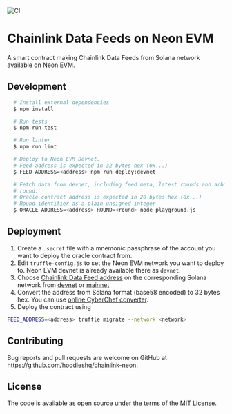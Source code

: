 ![CI](https://github.com/hoodieshq/chainlink-neon/actions/workflows/ci.yml/badge.svg)

# Chainlink Data Feeds on Neon EVM

A smart contract making Chainlink Data Feeds from Solana network available on Neon EVM.

## Development

```sh
  # Install external dependencies
  $ npm install

  # Run tests
  $ npm run test

  # Run linter
  $ npm run lint

  # Deploy to Neon EVM Devnet.
  # Feed address is expected in 32 bytes hex (0x...)
  $ FEED_ADDRESS=<address> npm run deploy:devnet

  # Fetch data from devnet, including feed meta, latest rounds and arbitrary
  # round.
  # Oracle contract address is expected in 20 bytes hex (0x...)
  # Round identifier as a plain unsigned integer
  $ ORACLE_ADDRESS=<address> ROUND=<round> node playground.js
```

## Deployment

1. Create a `.secret` file with a mnemonic passphrase of the account you want to deploy the oracle contract from.
2. Edit `truffle-config.js` to set the Neon EVM network you want to deploy to. Neon EVM devnet is already available there as `devnet`.
3. Choose [Chainlink Data Feed address](https://docs.chain.link/docs/solana/data-feeds-solana/) on the corresponding Solana network from [devnet](https://docs.chain.link/docs/solana/data-feeds-solana/#Solana%20Devnet) or [mainnet](https://docs.chain.link/docs/solana/data-feeds-solana/#Solana%20Mainnet)
4. Convert the address from Solana format (base58 encoded) to 32 bytes hex. You can use [online CyberChef converter](https://gchq.github.io/CyberChef/#recipe=From_Base58('123456789ABCDEFGHJKLMNPQRSTUVWXYZabcdefghijkmnopqrstuvwxyz',true)To_Hex('None',0)).
5. Deploy the contract using

```sh
FEED_ADDRESS=<address> truffle migrate --network <network>
```

## Contributing

Bug reports and pull requests are welcome on GitHub at https://github.com/hoodieshq/chainlink-neon.

## License

The code is available as open source under the terms of the [MIT License](https://opensource.org/licenses/MIT).
